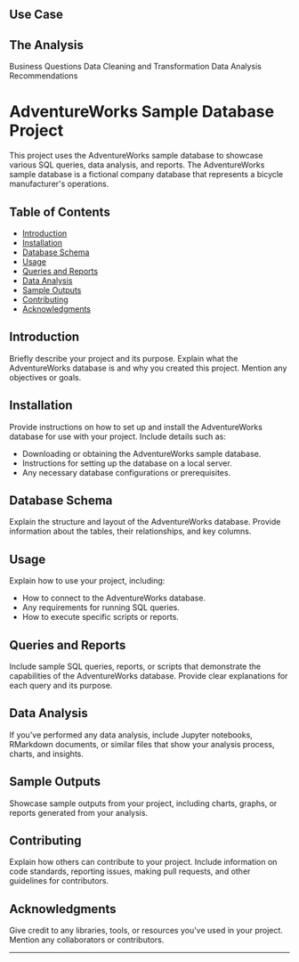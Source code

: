 ## Use Case

## The Analysis
Business Questions
Data Cleaning and Transformation
Data Analysis
Recommendations

# AdventureWorks Sample Database Project

This project uses the AdventureWorks sample database to showcase various SQL queries, data analysis, and reports. The AdventureWorks sample database is a fictional company database that represents a bicycle manufacturer's operations.

## Table of Contents

- [Introduction](#introduction)
- [Installation](#installation)
- [Database Schema](#database-schema)
- [Usage](#usage)
- [Queries and Reports](#queries-and-reports)
- [Data Analysis](#data-analysis)
- [Sample Outputs](#sample-outputs)
- [Contributing](#contributing)
- [Acknowledgments](#acknowledgments)

## Introduction

Briefly describe your project and its purpose. Explain what the AdventureWorks database is and why you created this project. Mention any objectives or goals.

## Installation

Provide instructions on how to set up and install the AdventureWorks database for use with your project. Include details such as:

- Downloading or obtaining the AdventureWorks sample database.
- Instructions for setting up the database on a local server.
- Any necessary database configurations or prerequisites.

## Database Schema

Explain the structure and layout of the AdventureWorks database. Provide information about the tables, their relationships, and key columns.

## Usage

Explain how to use your project, including:

- How to connect to the AdventureWorks database.
- Any requirements for running SQL queries.
- How to execute specific scripts or reports.

## Queries and Reports

Include sample SQL queries, reports, or scripts that demonstrate the capabilities of the AdventureWorks database. Provide clear explanations for each query and its purpose.

## Data Analysis

If you've performed any data analysis, include Jupyter notebooks, RMarkdown documents, or similar files that show your analysis process, charts, and insights.

## Sample Outputs

Showcase sample outputs from your project, including charts, graphs, or reports generated from your analysis.

## Contributing

Explain how others can contribute to your project. Include information on code standards, reporting issues, making pull requests, and other guidelines for contributors.

## Acknowledgments

Give credit to any libraries, tools, or resources you've used in your project. Mention any collaborators or contributors.

---
